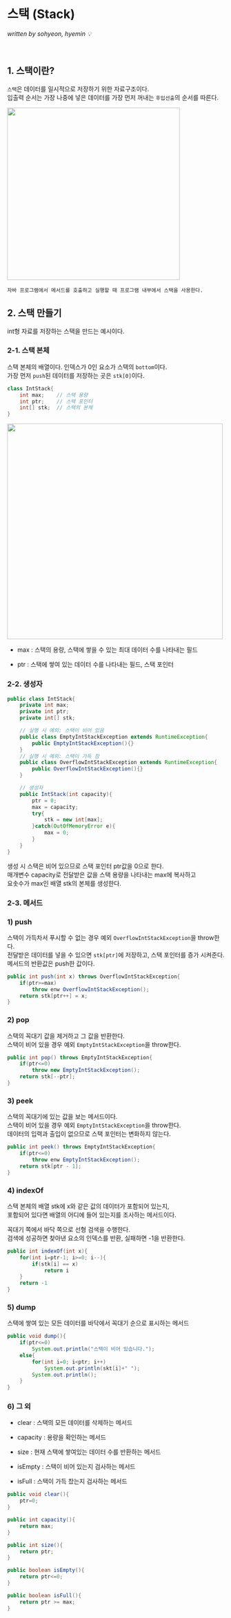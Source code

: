 # 스택 (Stack)
*written by sohyeon, hyemin 💡*

<br>

## 1. 스택이란?

`스택`은 데이터를 일시적으로 저장하기 위한 자료구조이다.  
입출력 순서는 가장 나중에 넣은 데이터를 가장 먼저 꺼내는 `후입선출`의 순서를 따른다.  

<img src="/images/DataStructure/resources/stack.jpg" width="400px">

    자바 프로그램에서 메서드를 호출하고 실행할 때 프로그램 내부에서 스택을 사용한다.  

## 2. 스택 만들기

int형 자료를 저장하는 스택을 만드는 예시이다.  

### 2-1. 스택 본체

스택 본체의 배열이다.
인덱스가 0인 요소가 스택의 `bottom`이다.  
가장 먼저 `push`된 데이터를 저장하는 곳은 `stk[0]`이다.  

```Java
class IntStack{
    int max;    // 스택 용량
    int ptr;    // 스택 포인터
    int[] stk;  // 스택의 본체
}
```

<img src="/images/DataStructure/resources/stack_ex.jpg" width="500px">

* max : 스택의 용량, 스택에 쌓을 수 있는 최대 데이터 수를 나타내는 필드

* ptr : 스택에 쌓여 있는 데이터 수를 나타내는 필드, 스택 포인터

### 2-2. 생성자

```Java
public class IntStack{
    private int max;
    private int ptr;
    private int[] stk;

    // 실행 시 예외: 스택이 비어 있음
    public class EmptyIntStackException extends RuntimeException{
        public EmptyIntStackException(){}
    }
    // 실행 시 예외: 스택이 가득 참
    public class OverflowIntStackException extends RuntimeException{
        public OverflowIntStackException(){}
    }

    // 생성자
    public IntStack(int capacity){
        ptr = 0;
        max = capacity;
        try{
            stk = new int[max];
        }catch(OutOfMemoryError e){
            max = 0;
        }
    }
}
```

생성 시 스택은 비어 있으므로 스택 포인터 ptr값을 0으로 한다.  
매개변수 capacity로 전달받은 값을 스택 용량을 나타내는 max에 복사하고  
요솟수가 max인 배열 stk의 본체를 생성한다.  

### 2-3. 메서드

### 1) push

스택이 가득차서 푸시할 수 없는 경우 예외 `OverflowIntStackException`을 throw한다.  
전달받은 데이터를 넣을 수 있으면 `stk[ptr]`에 저장하고, 스택 포인터를 증가 시켜준다.  
메서드의 반환값은 push한 값이다.  

```Java
public int push(int x) throws OverflowIntStackException{
    if(ptr>=max)
        throw enw OverflowIntStackException();
    return stk[ptr++] = x;
}
```

### 2) pop

스택의 꼭대기 값을 제거하고 그 값을 반환한다.  
스택이 비어 있을 경우 예외 `EmptyIntStackException`을 throw한다.  

```Java
public int pop() throws EmptyIntStackException{
    if(ptr<=0)
        throw new EmptyIntStackException();
    return stk[--ptr];
}
```

### 3) peek

스택의 꼭대기에 있는 값을 보는 메서드이다.  
스택이 비어 있을 경우 예외 `EmptyIntStackException`을 throw한다.  
데이터의 입력과 출입이 없으므로 스택 포인터는 변화하지 않는다.  

```Java
public int peek() throws EmptyIntStackException{
    if(ptr<=0)
        throw enw EmptyIntStackException();
    return stk[ptr - 1];
}
```

### 4) indexOf

스택 본체의 배열 stk에 x와 같은 값의 데이터가 포함되어 있는지,  
포함되어 있다면 배열의 어디에 들어 있는지를 조사하는 메서드이다.  

꼭대기 쪽에서 바닥 쪽으로 선형 검색을 수행한다.  
검색에 성공하면 찾아낸 요소의 인덱스를 반환, 실패하면 -1을 반환한다.  

```Java
public int indexOf(int x){
    for(int i=ptr-1; i>=0; i--){
        if(stk[i] == x)
            return i
    }
    return -1
}
```

### 5) dump

스택에 쌓여 있는 모든 데이터를 바닥에서 꼭대기 순으로 표시하는 메서드

```Java
public void dump(){
    if(ptr<=0)
        System.out.println("스택이 비어 있습니다.");
    else{
        for(int i=0; i<ptr; i++)
            System.out.println(skt[i]+" ");
        System.out.println();
    }
}
```

### 6) 그 외

* clear : 스택의 모든 데이터를 삭제하는 메서드

* capacity : 용량을 확인하는 메서드

* size : 현재 스택에 쌓여있는 데이터 수를 반환하는 메서드

* isEmpty : 스택이 비어 있는지 검사하는 메서드

* isFull : 스택이 가득 찼는지 검사하는 메서드

```Java
public void clear(){
    ptr=0;
}

public int capacity(){
    return max;
}

public int size(){
    return ptr;
}

public boolean isEmpty(){
    return ptr<=0;
}

public boolean isFull(){
    return ptr >= max;
}
```

